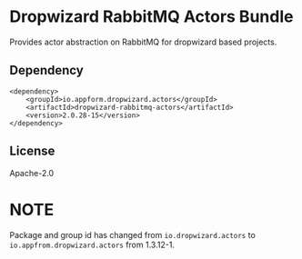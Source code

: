# Dropwizard RabbitMQ Actors Bundle
Provides actor abstraction on RabbitMQ for dropwizard based projects.

## Dependency

```
<dependency>
    <groupId>io.appform.dropwizard.actors</groupId>
    <artifactId>dropwizard-rabbitmq-actors</artifactId>
    <version>2.0.28-15</version>
</dependency>
```

## License
Apache-2.0

# NOTE
Package and group id has changed from `io.dropwizard.actors` to `io.appfrom.dropwizard.actors` from 1.3.12-1.
